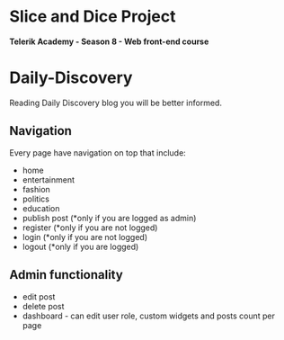# Slice and Dice Project
**Telerik Academy - Season 8 - Web front-end course**

# Daily-Discovery
Reading Daily Discovery blog you will be better informed.

## Navigation
Every page have navigation on top that include:
  - home
  - entertainment
  - fashion
  - politics
  - education
  - publish post (*only if you are logged as admin)
  - register (*only if you are not logged)
  - login (*only if you are not logged)
  - logout (*only if you are logged)
## Admin functionality
  - edit post
  - delete post
  - dashboard - can edit user role, custom widgets and posts count per page
